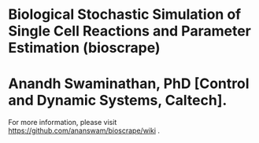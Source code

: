 # Biological Stochastic Simulation of Single Cell Reactions and Parameter Estimation (bioscrape)
# Anandh Swaminathan, PhD [Control and Dynamic Systems, Caltech].

For more information, please visit https://github.com/ananswam/bioscrape/wiki .
